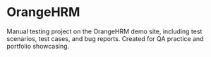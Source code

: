 # OrangeHRM
Manual testing project on the OrangeHRM demo site, including test scenarios, test cases, and bug reports. Created for QA practice and portfolio showcasing.
